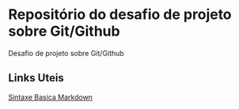 # Repositório do desafio de projeto sobre Git/Github
Desafio de projeto sobre Git/Github
## Links Uteis
[Sintaxe Basica Markdown](https://www.markdownguide.org/basic-syntax/)
